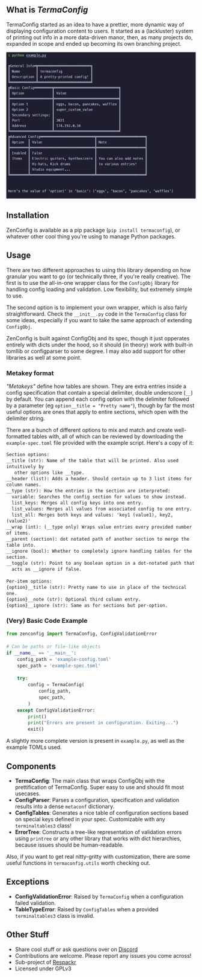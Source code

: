 ## What is *TermaConfig*

TermaConfig started as an idea to have a prettier, more dynamic way of displaying configuration content to users. It started as a (lackluster) system of printing out info in a more data-driven manor, then, as many projects do, expanded in scope and ended up becoming its own branching project.

![screenshot](./screenshot.png)

## Installation

ZenConfig is available as a pip package (`pip install termaconfig`), or whatever other cool thing you're using to manage Python packages.

## Usage

There are two different approaches to using this library depending on how granular you want to go (or technically three, if you're really creative). The first is to use the all-in-one wrapper class for the `ConfigObj` library for handling config loading and validation. Low flexibility, but extremely simple to use.

The second option is to implement your own wrapper, which is also fairly straightforward. Check the `__init__.py` code in the `TermaConfig` class for some ideas, especially if you want to take the same approach of extending `ConfigObj`.

ZenConfig is built against ConfigObj and its spec, though it just opperates entirely with dicts under the hood, so it should (in theory) work with built-in tomllib or configparser to some degree. I may also add support for other libraries as well at some point.

### Metakey format

*"Metakeys"* define how tables are shown. They are extra entries inside a config specification that contain a special delimiter, double underscore (`__`) by default. You can append each config option with the delimiter followed by a parameter (eg `option__title = "Pretty name"`), though by far the most useful options are ones that apply to entire sections, which open with the delimiter string.

There are a bunch of different options to mix and match and create well-formatted tables with, all of which can be reviewed by downloading the `example-spec.toml` file provided with the example script. Here's a copy of it:

```
Section options:
__title (str): Name of the table that will be printed. Also used intuitively by
   other options like __type.
__header (list): Adds a header. Should contain up to 3 list items for column names.
__type (str): How the entries in the section are interpreted:
  variable: Searches the config section for values to show instead.
  list_keys: Merges all config keys into one entry.
  list_values: Merges all values from associated config to one entry.
  list_all: Merges both keys and values: 'key1 (value1), key2, (value2)'
__wrap (int): (__type only) Wraps value entries every provided number of items.
__parent (section): dot notated path of another section to merge the table into.
__ignore (bool): Whether to completely ignore handling tables for the section.
__toggle (str): Point to any boolean option in a dot-notated path that
  acts as __ignore if false.

Per-item options:
{option}__title (str): Pretty name to use in place of the technical one.
{option}__note (str): Optional third column entry.
{option}__ignore (str): Same as for sections but per-option.
```

### (Very) Basic Code Example

```python
from zenconfig import TermaConfig, ConfigValidationError

# Can be paths or file-like objects
if __name__ == '__main__':
    config_path = 'example-config.toml'
    spec_path = 'example-spec.toml'

    try:
        config = TermaConfig(
            config_path,
            spec_path,
        )
    except ConfigValidationError:
        print()
        print("Errors are present in configuration. Exiting...")
        exit()
```

A slightly more complete version is present in `example.py`, as well as the example TOMLs used.

## Components

- **TermaConfig**: The main class that wraps ConfigObj with the prettification of TermaConfig. Super easy to use and should fit most usecases.
- **ConfigParser**: Parses a configuration, specification and validation results into a dense `metaconf` dictionary.
- **ConfigTables**: Generates a nice table of configuration sections based on special keys defined in your spec. Customizable with any `terminaltables3` class!
- **ErrorTree**: Constructs a tree-like representation of validation errors using `printree` or any other library that works with dict hierarchies, because issues should be human-readable.

Also, if you want to get real nitty-gritty with customization, there are some useful functions in `termaconfig.utils` worth checking out.

## Exceptions

- **ConfigValidationError**: Raised by `TermaConfig` when a configuration failed validation.
- **TableTypeError**: Raised by `ConfigTables` when a provided `terminaltables3` class is invalid.

## Other Stuff

- Share cool stuff or ask questions over on [Discord](https://discord.gg/wnzGNuxBVd)
- Contributions are welcome. Please report any issues you come across!
- Sub-project of [Respackr](https://github.com/Zentheon/respackr)
- Licensed under GPLv3
